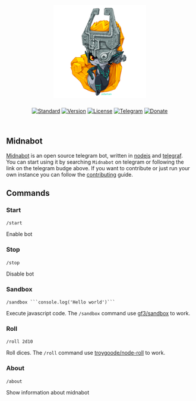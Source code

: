 <h1 align="center">
  <img width="250px" src="/docs/images/midna.png_large"/><br/>
</h1>

<p align="center">
  <a href="https://github.com/standard/standard"><img src="https://img.shields.io/badge/Code_style-Standard-green.svg?style=for-the-badge" alt="Standard"></a>
  <a href="https://github.com/wsknorth/midna/releases"><img src="https://img.shields.io/badge/Version-0.2.1-orange.svg?style=for-the-badge" alt="Version"></a>
  <a href="/docs/License.md"><img src="https://img.shields.io/badge/License-MIT-blue.svg?style=for-the-badge" alt="License"></a>
  <a href="https://t.me/midnabot"><img src="https://img.shields.io/badge/Telegram-midnabot-blue.svg?style=for-the-badge" alt="Telegram"></a>
  <a href="https://www.gitcheese.com/donate/users/22490354/repos/113030252"><img src="https://img.shields.io/badge/Gitcheese-Donate-red.svg?style=for-the-badge" alt="Donate"></a>
</p>

<br/>

## Midnabot
[Midnabot](https://t.me/midnabot) is an open source telegram bot, written in [nodejs](https://nodejs.org/it/) and [telegraf](https://github.com/telegraf/telegraf). You can start using it by searching `Midnabot` on telegram or following the link on the telegram budge above. If you want to contribute or just run your own instance you can follow the [contributing](/docs/Contributing.md) guide.

## Commands

### Start
```
/start
```
Enable bot

### Stop
```
/stop
```
Disable bot

### Sandbox
```
/sandbox ```console.log('Hello world')```
```
Execute javascript code.
The `/sandbox` command use [gf3/sandbox](https://github.com/gf3/sandbox) to work.

### Roll
```
/roll 2d10
```
Roll dices.
The `/roll` command use [troygoode/node-roll](https://github.com/troygoode/node-roll) to work.

### About
```
/about
```
Show information about midnabot
